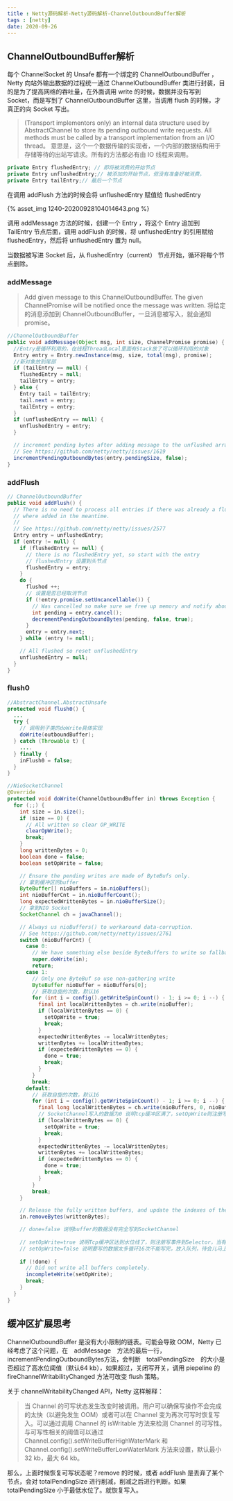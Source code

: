 ```yaml
---
title : Netty源码解析-Netty源码解析-ChannelOutboundBuffer解析
tags : [netty]
date: 2020-09-26
---
```


## ChannelOutboundBuffer解析

每个 ChannelSocket 的 Unsafe 都有一个绑定的 ChannelOutboundBuffer ， Netty 向站外输出数据的过程统一通过 ChannelOutboundBuffer 类进行封装，目的是为了提高网络的吞吐量，在外面调用 write 的时候，数据并没有写到 Socket，而是写到了 ChannelOutboundBuffer 这里，当调用 flush 的时候，才真正的向 Socket 写出。

> (Transport implementors only) an internal data structure used by AbstractChannel to store its pending outbound write requests.
> All methods must be called by a transport implementation from an I/O thread。
> 意思是，这个一个数据传输的实现者，一个内部的数据结构用于存储等待的出站写请求。所有的方法都必有由 IO 线程来调用。

```java
private Entry flushedEntry; // 即将被消费的开始节点
private Entry unflushedEntry;// 被添加的开始节点，但没有准备好被消费。
private Entry tailEntry;// 最后一个节点
```
在调用 addFlush 方法的时候会将 unflushedEntry 赋值给 flushedEntry

{% asset_img 1240-20200928104014643.png %}

调用 addMessage 方法的时候，创建一个 Entry ，将这个 Entry 追加到 TailEntry 节点后面，调用 addFlush 的时候，将 unflushedEntry 的引用赋给 flushedEntry，然后将 unflushedEntry 置为 null。

当数据被写进 Socket 后，从 flushedEntry（current） 节点开始，循环将每个节点删除。

<!--more-->

### addMessage	

>Add given message to this ChannelOutboundBuffer. The given ChannelPromise will be notified once the message was written.
>将给定的消息添加到 ChannelOutboundBuffer，一旦消息被写入，就会通知 promise。

```java
//ChannelOutboundBuffer
public void addMessage(Object msg, int size, ChannelPromise promise) {
  //Entry是循环利用的，在线程ThreadLocal里面有Stack放了可以循环利用的对象
  Entry entry = Entry.newInstance(msg, size, total(msg), promise);
  //新对象放到尾部
  if (tailEntry == null) {
    flushedEntry = null;
    tailEntry = entry;
  } else {
    Entry tail = tailEntry;
    tail.next = entry;
    tailEntry = entry;
  }
  if (unflushedEntry == null) {
    unflushedEntry = entry;
  }

  // increment pending bytes after adding message to the unflushed arrays.
  // See https://github.com/netty/netty/issues/1619
  incrementPendingOutboundBytes(entry.pendingSize, false);
}
```

### addFlush

```java
// ChannelOutboundBuffer
public void addFlush() {
  // There is no need to process all entries if there was already a flush before and no new messages
  // where added in the meantime.
  //
  // See https://github.com/netty/netty/issues/2577
  Entry entry = unflushedEntry;
  if (entry != null) {
    if (flushedEntry == null) {
      // there is no flushedEntry yet, so start with the entry
      // flushedEntry 设置到头节点
      flushedEntry = entry;
    }
    do {
      flushed ++;
      // 设置是否已经取消节点
      if (!entry.promise.setUncancellable()) {
        // Was cancelled so make sure we free up memory and notify about the freed bytes
        int pending = entry.cancel();
        decrementPendingOutboundBytes(pending, false, true);
      }
      entry = entry.next;
    } while (entry != null);

    // All flushed so reset unflushedEntry
    unflushedEntry = null;
  }
}
```

### flush0

```java
//AbstractChannel.AbstractUnsafe 
protected void flush0() {
  ...
  try {
    // 调用到子类的doWrite具体实现
    doWrite(outboundBuffer);
  } catch (Throwable t) {
  	....
  } finally {
    inFlush0 = false;
  }
}

//NioSocketChannel
@Override
protected void doWrite(ChannelOutboundBuffer in) throws Exception {
  for (;;) {
    int size = in.size();
    if (size == 0) {
      // All written so clear OP_WRITE
      clearOpWrite();
      break;
    }
    long writtenBytes = 0;
    boolean done = false;
    boolean setOpWrite = false;

    // Ensure the pending writes are made of ByteBufs only.
    // 拿到缓冲区的buffer
    ByteBuffer[] nioBuffers = in.nioBuffers();
    int nioBufferCnt = in.nioBufferCount();
    long expectedWrittenBytes = in.nioBufferSize();
    // 拿到NIO Socket
    SocketChannel ch = javaChannel();

    // Always us nioBuffers() to workaround data-corruption.
    // See https://github.com/netty/netty/issues/2761
    switch (nioBufferCnt) {
      case 0:
        // We have something else beside ByteBuffers to write so fallback to normal writes.
        super.doWrite(in);
        return;
      case 1:
        // Only one ByteBuf so use non-gathering write
        ByteBuffer nioBuffer = nioBuffers[0];
        // 获取自旋的次数，默认16
        for (int i = config().getWriteSpinCount() - 1; i >= 0; i --) {
          final int localWrittenBytes = ch.write(nioBuffer);
          if (localWrittenBytes == 0) {
            setOpWrite = true;
            break;
          }
          expectedWrittenBytes -= localWrittenBytes;
          writtenBytes += localWrittenBytes;
          if (expectedWrittenBytes == 0) {
            done = true;
            break;
          }
        }
        break;
      default:
        // 获取自旋的次数，默认16
        for (int i = config().getWriteSpinCount() - 1; i >= 0; i --) {
          final long localWrittenBytes = ch.write(nioBuffers, 0, nioBufferCnt);
          // SocketChannel写入的数据为0 说明tcp缓冲区满了，setOpWrite则注册写事件 等待写事件的通知
          if (localWrittenBytes == 0) {
            setOpWrite = true;
            break;
          }
          expectedWrittenBytes -= localWrittenBytes;
          writtenBytes += localWrittenBytes;
          if (expectedWrittenBytes == 0) {
            done = true;
            break;
          }
        }
        break;
    }

    // Release the fully written buffers, and update the indexes of the partially written buffer.
    in.removeBytes(writtenBytes);

    // done=false 说明buffer的数据没有完全写到SocketChannel 
    
    // setOpWrite=true 说明Tcp缓冲区达到水位线了，则注册写事件到Selector，当有可写事件的时候再进行写操作,有写事件的时候会调用ch.unsafe().forceFlush()
    // setOpWrite=false 说明要写的数据太多循环16次不能写完，放入队列，待会儿马上处理
    
    if (!done) {
      // Did not write all buffers completely.
      incompleteWrite(setOpWrite);
      break;
    }
  }
}
```



## 缓冲区扩展思考

ChannelOutboundBuffer 是没有大小限制的链表。可能会导致 OOM，Netty 已经考虑了这个问题，在　addMessage　方法的最后一行，incrementPendingOutboundBytes方法，会判断　totalPendingSize　的大小是否超过了高水位阈值（默认64 kb），如果超过，关闭写开关，调用 piepeline 的 fireChannelWritabilityChanged 方法可改变 flush 策略。

关于 channelWritabilityChanged API，Netty 这样解释：

> 当 Channel 的可写状态发生改变时被调用。用户可以确保写操作不会完成的太快（以避免发生 OOM）或者可以在 Channel 变为再次可写时恢复写入。可以通过调用 Channel 的 isWritable 方法来检测 Channel 的可写性。与可写性相关的阈值可以通过 Channel.config().setWriteBufferHighWaterMark 和 Channel.config().setWriteBufferLowWaterMark 方法来设置，默认最小 32 kb，最大 64 kb。

那么，上面时候恢复可写状态呢？remove 的时候，或者 addFlush 是丢弃了某个节点，会对 totalPendingSize 进行削减，削减之后进行判断。如果 totalPendingSize 小于最低水位了。就恢复写入。